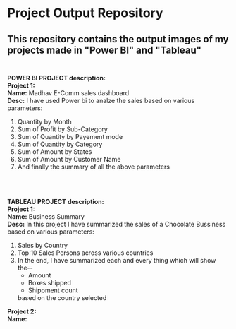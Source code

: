 # Project Output Repository 
## This repository contains the output images of my projects made in "Power BI" and "Tableau" <br/><br/>

**POWER BI PROJECT description:**<br/>
**Project 1:**<br/>
**Name:** Madhav E-Comm sales dashboard<br/>
**Desc:** I have used Power bi to analze the sales based on various parameters:
<ol>
    <li>Quantity by Month </li>
    <li>Sum of Profit by Sub-Category</li>
    <li>Sum of Quantity by Payement mode</li>
    <li>Sum of Quantity by Category</li>
    <li>Sum of Amount by States</li>
    <li>Sum of Amount by Customer Name</li>
    <li>And finally the summary of all the above parameters </li>
</ol>
<br/><br/>


**TABLEAU PROJECT description:**<br/>
**Project 1:**<br/> 
**Name:** Business Summary<br/>
**Desc:** In this project I have summarized the sales of a Chocolate Bussiness based on various parameters:
<ol>
    <li>Sales by Country</li>
    <li>Top 10 Sales Persons across various countries</li>
    <li>In the end, I have summarized each and every thing which will show the--
    <ul>
        <li>Amount</li>
        <li>Boxes shipped</li>
        <li>Shippment count </li>
    </ul>
    based on the country selected</li>
</ol>


**Project 2:**<br/> 
**Name:** <br/>



